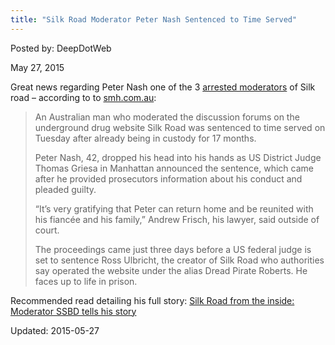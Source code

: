 ```yaml
---
title: "Silk Road Moderator Peter Nash Sentenced to Time Served"
---
```


Posted by: DeepDotWeb 

<span>May 27, 2015</span>



<p>Great news regarding Peter Nash one of the 3 <a href="https://g-i-r.github.io/deepdotweb/2013/12/21/silk-road-adminsmods-ssbd-libertas-inigo-arrested/">arrested moderators</a> of Silk road &#8211; according to to <a href="http://www.smh.com.au/world/silk-road-member-peter-nash-avoids-further-us-prison-time-20150526-ghaflb.html">smh.com.au</a>:</p>
<blockquote><p>An Australian man who moderated the discussion forums on the underground drug website Silk Road was sentenced to time served on Tuesday after already being in custody for 17 months.</p>
<p>Peter Nash, 42, dropped his head into his hands as US District Judge Thomas Griesa in Manhattan announced the sentence, which came after he provided prosecutors information about his conduct and pleaded guilty.</p>
<p>&#8220;It&#8217;s very gratifying that Peter can return home and be reunited with his fiancée and his family,&#8221; Andrew Frisch, his lawyer, said outside of court.</p>
<p>The proceedings came just three days before a US federal judge is set to sentence Ross Ulbricht, the creator of Silk Road who authorities say operated the website under the alias Dread Pirate Roberts. He faces up to life in prison.</p></blockquote>
<p>Recommended read detailing his full story: <a href="http://allthingsvice.com/2015/05/27/silk-road-from-the-inside-moderator-ssbd-tells-his-story/">Silk Road from the inside: Moderator SSBD tells his story</a></p>

Updated: 2015-05-27

